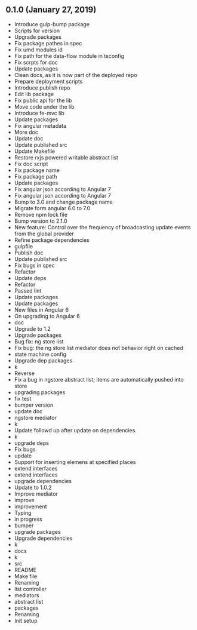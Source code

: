 ## 0.1.0 (January 27, 2019)
  - Introduce gulp-bump package
  - Scripts for version
  - Upgrade packages
  - Fix package pathes in spec
  - Fix umd modules id
  - Fix path for the data-flow module in tsconfig
  - Fix scrpts for doc
  - Update packages
  - Clean docs, as it is now part of the deployed repo
  - Prepare deployment scripts
  - Introduce publish repo
  - Edit lib package
  - Fix public api for the lib
  - Move code under the lib
  - Introduce fe-mvc lib
  - Update packages
  - Fix angular metadata
  - More doc
  - Update doc
  - Update published src
  - Update Makefile
  - Restore rxjs powered writable abstract list
  - Fix doc script
  - Fix package name
  - Fix package path
  - Update packages
  - Fix angular json according to Angular 7
  - Fix angular json according to Angular 7
  - Bump to 3.0 and change package name
  - Migrate form angular 6.0 to 7.0
  - Remove npm lock file
  - Bump version to 2.1.0
  - New feature: Control over the frequency of broadcasting update events from the global provider
  - Refine package dependencies
  - gulpfile
  - Publish doc
  - Update published src
  - Fix bugs in spec
  - Refactor
  - Update deps
  - Refactor
  - Passed lint
  - Update packages
  - Update packages
  - New files in Angular 6
  - On upgrading to Angular 6
  - doc
  - Upgrade to 1.2
  - Upgrade packages
  - Bug fix: ng store list
  - Fix bug: the ng store list mediator does not behavior right on cached
  - state machine config
  - Upgrade dep packages
  - k
  - Reverse
  - Fix a bug in ngstore abstract list; items are automatically pushed into store
  - upgrading packages
  - fix test
  - bumper version
  - update doc
  - ngstore mediator
  - k
  - Update followd up after update on dependencies
  - k
  - upgrade deps
  - Fix bugs
  - update
  - Support for inserting elemens at specified places
  - extend interfaces
  - extend interfaces
  - upgrade dependencies
  - Update to 1.0.2
  - Improve mediator
  - improve
  - improvement
  - Typing
  - in progress
  - bumper
  - upgrade packages
  - Upgrade dependencies
  - k
  - docs
  - k
  - src
  - README
  - Make file
  - Renaming
  - list controller
  - mediators
  - abstract list
  - packages
  - Renaming
  - Init setup

